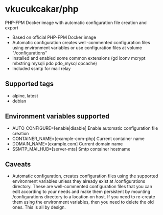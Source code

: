 # vkucukcakar/php

PHP-FPM Docker image with automatic configuration file creation and export

* Based on official PHP-FPM Docker image
* Automatic configuration creates well-commented configuration files using environment variables or use configuration files at volume "/configurations"
* Installed and enabled some common extensions (gd iconv mcrypt mbstring mysqli pdo pdo_mysql opcache)
* Included ssmtp for mail relay

## Supported tags

* alpine, latest
* debian

## Environment variables supported

* AUTO_CONFIGURE=[enable|disable]
	Enable automatic configuration file creation
* CONTAINER_NAME=[example-com-php]
	Current container name
* DOMAIN_NAME=[example.com]
	Current domain name
* SSMTP_MAILHUB=[server-mta]
	Smtp container hostname
	
## Caveats

* Automatic configuration, creates configuration files using the supported environment variables 
  unless they already exist at /configurations directory. These are well-commented configuration files
  that you can edit according to your needs and make them persistent by mounting /configurations directory 
  to a location on host. If you need to re-create them using the environment variables, then you need to 
  delete the old ones. This is all by design.
